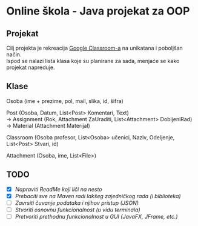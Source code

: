 # Online škola - Java projekat za OOP  

## Projekat
Cilj projekta je rekreacija [Google Classroom-a](https://classroom.google.com/) na unikatana i poboljšan način.  
Ispod se nalazi lista klasa koje su planirane za sada, menjaće se kako projekat napreduje.

## Klase
Osoba (ime + prezime, pol, mail, slika, id, šifra)

Post (Osoba, Datum, List\<Post\> Komentari, Text)  
→ Assignment (Rok, Attachment ZaUraditi, List\<Attachment\> DobijeniRad)  
→ Material (Attachment Materijal)

Classroom (Osoba profesor, List\<Osoba\> učenici, Naziv, Odeljenje, List\<Post\> Stvari, id)

Attachment (Osoba, ime, List\<File\>)

## TODO
- [x] *Napraviti ReadMe koji liči na nesto*
- [x] *Prebaciti sve na Maven radi lakšeg zajedničkog rada (i biblioteka)*
- [ ] *Zavrsiti čuvanje podataka i njihov pristup (JSON)*
- [ ] *Stvoriti osnovnu funkcionalnost (u vidu terminala)*
- [ ] *Pretvoriti prethodnu funkcionalnost u GUI (JavaFX, JFrame, etc.)*
